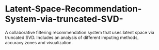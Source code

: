 # Latent-Space-Recommendation-System-via-truncated-SVD-
A collaborative filtering recommendation system that uses latent space via truncated SVD. Includes an analysis of different imputing methods, accuracy zones and visualization.
